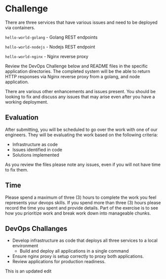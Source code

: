 # Challenge

There are three services that have various issues and need to be deployed via containers.

`hello-world-golang` - Golang REST endpoints

`hello-world-nodejs` - Nodejs REST endpoint

`hello-world-nginx` - Nginx reverse proxy

Review the DevOps Challenge below and README files in the specific application directories. The completed system will be the able to return HTTP responses via Nginx reverse proxy from a golang, and node application.

There are various other enhancements and issues present. You should be looking to fix and discuss any issues that may arise even after you have a working deployment.

## Evaluation

After submitting, you will be scheduled to go over the work with one of our engineers. They will be evaluating the work based on the following criteria:

- Infrastructure as code
- Issues identified in code
- Solutions implemented

As you review the files please note any issues, even if you will not have time to fix them.

## Time

Please spend a maximum of three (3) hours to complete the work you feel represents your devops skills. If you spend more than three (3) hours please record the time you spent and provide details. Part of the exercise is to see how you prioritize work and break work down into manageable chunks.

## DevOps Challanges

- Develop infrastructure as code that deploys all three services to a local environment
  - Build and deploy all applications in a single command
- Ensure nginx proxy is setup correctly to proxy both applications.
- Review applications for production readiness.

This is an updated edit
